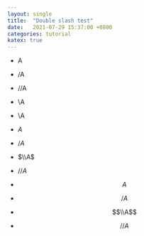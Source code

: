 ```yaml
---
layout: single
title:  "Double slash test"
date:   2021-07-29 15:37:00 +0800
categories: tutorial
katex: true
---
```


- A
- /A
- //A
- \A
- \\A

- $A$
- $/A$
- $\\A$
- $//A$
- $$A$$
- $$/A$$
- $$\\A$$
- $$//A$$
